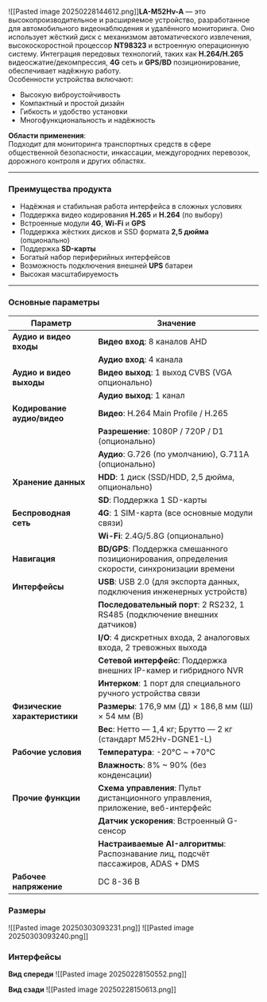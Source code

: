 ![[Pasted image 20250228144612.png]]**LA-M52Hv-A** — это высокопроизводительное и расширяемое устройство, разработанное для автомобильного видеонаблюдения и удалённого мониторинга. Оно использует жёсткий диск с механизмом автоматического извлечения, высокоскоростной процессор **NT98323** и встроенную операционную систему. Интеграция передовых технологий, таких как **H.264/H.265** видеосжатие/декомпрессия, **4G** сеть и **GPS/BD** позиционирование, обеспечивает надёжную работу.  
Особенности устройства включают:

- Высокую виброустойчивость
- Компактный и простой дизайн
- Гибкость и удобство установки
- Многофункциональность и надёжность

**Области применения**:  
Подходит для мониторинга транспортных средств в сфере общественной безопасности, инкассации, междугородних перевозок, дорожного контроля и других областях.

---

### Преимущества продукта

- Надёжная и стабильная работа интерфейса в сложных условиях
- Поддержка видео кодирования **H.265** и **H.264** (по выбору)
- Встроенные модули **4G**, **Wi-Fi** и **GPS**
- Поддержка жёстких дисков и SSD формата **2,5 дюйма** (опционально)
- Поддержка **SD-карты**
- Богатый набор периферийных интерфейсов
- Возможность подключения внешней **UPS** батареи
- Высокая масштабируемость

---

### Основные параметры

| Параметр                      | Значение                                                                                       |
| ----------------------------- | ---------------------------------------------------------------------------------------------- |
| **Аудио и видео входы**       | **Видео вход**: 8 каналов AHD                                                                  |
|                               | **Аудио вход**: 4 канала                                                                       |
| **Аудио и видео выходы**      | **Видео выход**: 1 выход CVBS (VGA опционально)                                                |
|                               | **Аудио выход**: 1 канал                                                                       |
| **Кодирование аудио/видео**   | **Видео**: H.264 Main Profile / H.265                                                          |
|                               | **Разрешение**: 1080P / 720P / D1 (опционально)                                                |
|                               | **Аудио**: G.726 (по умолчанию), G.711A (опционально)                                          |
| **Хранение данных**           | **HDD**: 1 диск (SSD/HDD, 2,5 дюйма, опционально)                                              |
|                               | **SD**: Поддержка 1 SD-карты                                                                   |
| **Беспроводная сеть**         | **4G**: 1 SIM-карта (все основные модули связи)                                                |
|                               | **Wi-Fi**: 2.4G/5.8G (опционально)                                                             |
| **Навигация**                 | **BD/GPS**: Поддержка смешанного позиционирования, определения скорости, синхронизации времени |
| **Интерфейсы**                | **USB**: USB 2.0 (для экспорта данных, подключения инженерных устройств)                       |
|                               | **Последовательный порт**: 2 RS232, 1 RS485 (подключение внешних датчиков)                     |
|                               | **I/O**: 4 дискретных входа, 2 аналоговых входа, 2 тревожных выхода                            |
|                               | **Сетевой интерфейс**: Поддержка внешних IP-камер и гибридного NVR                             |
|                               | **Интерком**: 1 порт для специального ручного устройства связи                                 |
| **Физические характеристики** | **Размеры**: 176,9 мм (Д) × 186,8 мм (Ш) × 54 мм (В)                                           |
|                               | **Вес**: Нетто — 1,4 кг; Брутто — 2 кг (стандарт M52Hv-DGNE1-L)                                |
| **Рабочие условия**           | **Температура**: -20°C ~ +70°C                                                                 |
|                               | **Влажность**: 8% ~ 90% (без конденсации)                                                      |
| **Прочие функции**            | **Схема управления**: Пульт дистанционного управления, приложение, веб-интерфейс               |
|                               | **Датчик ускорения**: Встроенный G-сенсор                                                      |
|                               | **Настраиваемые AI-алгоритмы**: Распознавание лиц, подсчёт пассажиров, ADAS + DMS              |
| **Рабочее напряжение**        | DC 8-36 В                                                                                      |
### Размеры
![[Pasted image 20250303093231.png]]
![[Pasted image 20250303093240.png]]

### Интерфейсы

**Вид спереди**
![[Pasted image 20250228150552.png]]

**Вид сзади**
![[Pasted image 20250228150613.png]]